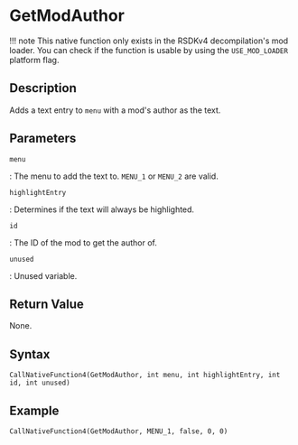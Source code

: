 # GetModAuthor

!!! note
    This native function only exists in the RSDKv4 decompilation's mod loader. You can check if the function is usable by using the `USE_MOD_LOADER` platform flag.

## Description
Adds a text entry to `menu` with a mod's author as the text.

## Parameters
`menu`

:   The menu to add the text to. `MENU_1` or `MENU_2` are valid.

`highlightEntry`

:   Determines if the text will always be highlighted.

`id`

:   The ID of the mod to get the author of.

`unused`

:   Unused variable.

## Return Value
None.

## Syntax
```
CallNativeFunction4(GetModAuthor, int menu, int highlightEntry, int id, int unused)
```

## Example
```
CallNativeFunction4(GetModAuthor, MENU_1, false, 0, 0)
```